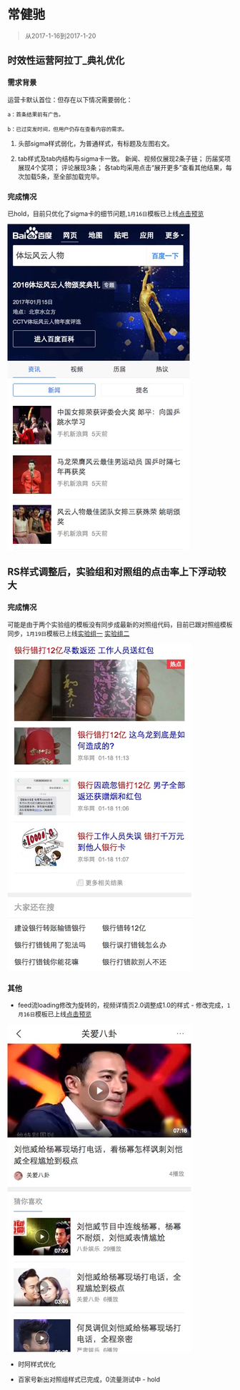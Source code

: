 # 常健驰

> 从2017-1-16到2017-1-20

## 时效性运营阿拉丁_典礼优化

### 需求背景

运营卡默认首位：但存在以下情况需要弱化：

    a：首条结果前有广告。

    b：已过突发时间，但用户仍存在查看内容的需求。

1. 头部sigma样式弱化，为普通样式，有标题及左图右文。

2. tab样式及tab内结构与sigma卡一致。
   新闻、视频仅展现2条子链；
   历届奖项展现4个奖项；
   评论展现3条；
   各tab均采用点击“展开更多”查看其他结果，每次加载5条，至全部加载完毕。

### 完成情况

已hold，目前只优化了sigma卡的细节问题,`1月16日`模板已上线[点击预览](https://m.baidu.com/#|src_%E4%BD%93%E5%9D%9B%E9%A3%8E%E4%BA%91%E4%BA%BA%E7%89%A9|sa_ib)

<img src="./img/changjianchi/dl.png">

## RS样式调整后，实验组和对照组的点击率上下浮动较大

### 完成情况

可能是由于两个实验组的模板没有同步成最新的对照组代码，目前已跟对照组模板同步，`1月19日`模板已上线[实验组一](https://m.baidu.com/s?word=%E9%93%B6%E8%A1%8C%E9%94%99%E6%89%9312%E4%BA%BF&sid=112175) [实验组二](https://m.baidu.com/s?word=%E9%93%B6%E8%A1%8C%E9%94%99%E6%89%9312%E4%BA%BF&sid=112176)

<img src="./img/changjianchi/rs.png">

### 其他

* feed流loading修改为旋转的，视频详情页2.0调整成1.0的样式 - 修改完成，`1月16日`模板已上线[点击预览](https://m.baidu.com/sf?pd=midway&lid=13191498693719353908&word=%E7%99%BE%E5%BA%A6%E7%83%AD%E7%82%B9&actname=act_video&title=%E5%85%B3%E7%88%B1%E5%85%AB%E5%8D%A6&top=%7B%22sfhs%22%3A4%2C%22_hold%22%3A2%7D&ext=%7B%22videoUrl%22%3A%22http%3A%2F%2Fwww.internal.video.baidu.com%2F6b6d03e0ba6e57aab010eb0d1df5d340.html%22%2C%22tag%22%3A%22%22%2C%22from%22%3A%22video%22%2C%22app_from%22%3A%22midway%22%7D)

<img src="./img/changjianchi/video.png">

* 时阿样式优化

* 百家号新出对照组样式已完成，0流量测试中 - hold

<style>
    .markdown-body img {
        width: 375px;
        border: 1px solid #ccc;
        box-shadow: 5px 5px 5px #ccc;
        margin-left: 30px;
    }
</style>
